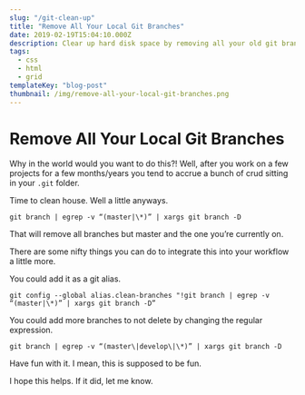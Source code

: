 ```yaml
---
slug: "/git-clean-up"
title: "Remove All Your Local Git Branches"
date: 2019-02-19T15:04:10.000Z
description: Clear up hard disk space by removing all your old git branches.
tags:
  - css
  - html
  - grid
templateKey: "blog-post"
thumbnail: /img/remove-all-your-local-git-branches.png
---
```


# Remove All Your Local Git Branches

Why in the world would you want to do this?! Well, after you work on a few projects for a few months/years you tend to accrue a bunch of crud sitting in your `.git` folder.

Time to clean house. Well a little anyways.

```shell
git branch | egrep -v “(master|\*)” | xargs git branch -D
```

That will remove all branches but master and the one you’re currently on.

There are some nifty things you can do to integrate this into your workflow a little more.

You could add it as a git alias.

```shell
git config --global alias.clean-branches "!git branch | egrep -v “(master|\*)” | xargs git branch -D”
```

You could add more branches to not delete by changing the regular expression.

```shell
git branch | egrep -v “(master\|develop\|\*)” | xargs git branch -D
```

Have fun with it. I mean, this is supposed to be fun.

I hope this helps. If it did, let me know.
